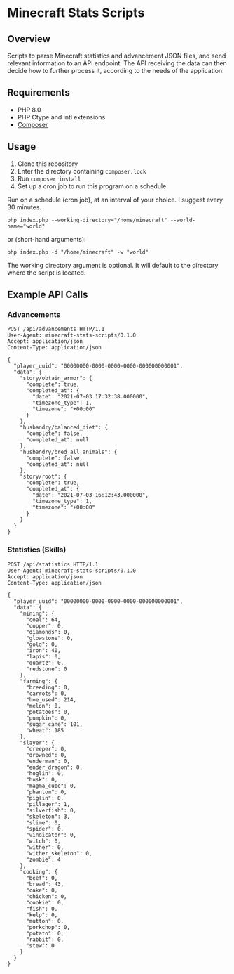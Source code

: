 # Minecraft Stats Scripts
## Overview
Scripts to parse Minecraft statistics and advancement JSON files, and send relevant information to an API endpoint. The API receiving the data can then decide how to further process it, according to the needs of the application.

## Requirements
- PHP 8.0
- PHP Ctype and intl extensions
- [Composer](https://getcomposer.org "Dependency Manager for PHP")

## Usage
1. Clone this repository
2. Enter the directory containing `composer.lock`
3. Run `composer install`
4. Set up a cron job to run this program on a schedule

Run on a schedule (cron job), at an interval of your choice. I suggest every 30 minutes.
```
php index.php --working-directory="/home/minecraft" --world-name="world"
```
or (short-hand arguments):
```
php index.php -d "/home/minecraft" -w "world"
```

The working directory argument is optional. It will default to the directory where the script is located.

## Example API Calls
### Advancements
```
POST /api/advancements HTTP/1.1
User-Agent: minecraft-stats-scripts/0.1.0
Accept: application/json
Content-Type: application/json

{
  "player_uuid": "00000000-0000-0000-0000-000000000001",
  "data": {
    "story/obtain_armor": {
      "complete": true,
      "completed_at": {
        "date": "2021-07-03 17:32:38.000000",
        "timezone_type": 1,
        "timezone": "+00:00"
      }
    },
    "husbandry/balanced_diet": {
      "complete": false,
      "completed_at": null
    },
    "husbandry/bred_all_animals": {
      "complete": false,
      "completed_at": null
    },
    "story/root": {
      "complete": true,
      "completed_at": {
        "date": "2021-07-03 16:12:43.000000",
        "timezone_type": 1,
        "timezone": "+00:00"
      }
    }
  }
}
```

### Statistics (Skills)
```
POST /api/statistics HTTP/1.1
User-Agent: minecraft-stats-scripts/0.1.0
Accept: application/json
Content-Type: application/json

{
  "player_uuid": "00000000-0000-0000-0000-000000000001",
  "data": {
    "mining": {
      "coal": 64,
      "copper": 0,
      "diamonds": 0,
      "glowstone": 0,
      "gold": 0,
      "iron": 40,
      "lapis": 0,
      "quartz": 0,
      "redstone": 0
    },
    "farming": {
      "breeding": 0,
      "carrots": 0,
      "hoe_used": 214,
      "melon": 0,
      "potatoes": 0,
      "pumpkin": 0,
      "sugar_cane": 101,
      "wheat": 185
    },
    "slayer": {
      "creeper": 0,
      "drowned": 0,
      "enderman": 0,
      "ender_dragon": 0,
      "hoglin": 0,
      "husk": 0,
      "magma_cube": 0,
      "phantom": 0,
      "piglin": 0,
      "pillager": 1,
      "silverfish": 0,
      "skeleton": 3,
      "slime": 0,
      "spider": 0,
      "vindicator": 0,
      "witch": 0,
      "wither": 0,
      "wither_skeleton": 0,
      "zombie": 4
    },
    "cooking": {
      "beef": 0,
      "bread": 43,
      "cake": 0,
      "chicken": 0,
      "cookie": 0,
      "fish": 0,
      "kelp": 0,
      "mutton": 0,
      "porkchop": 0,
      "potato": 0,
      "rabbit": 0,
      "stew": 0
    }
  }
}
```
